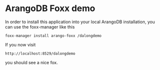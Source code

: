 ArangoDB Foxx demo
================================
In order to install this application into your local ArangoDB
installation, you can use the foxx-manager like this

    foxx-manager install arango-foxx /dalongdemo

If you now visit

    http://localhost:8529/dalongdemo

you should see a nice fox.
